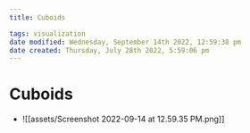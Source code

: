 ```yaml
---
title: Cuboids

tags: visualization 
date modified: Wednesday, September 14th 2022, 12:59:38 pm
date created: Thursday, July 28th 2022, 5:59:06 pm
---
```


# Cuboids
- ![[assets/Screenshot 2022-09-14 at 12.59.35 PM.png]]

